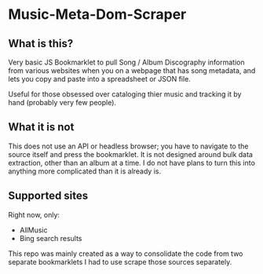 # Music-Meta-Dom-Scraper

## What is this?
Very basic JS Bookmarklet to pull Song / Album Discography information from various websites when you on a webpage that has song metadata, and lets you copy and paste into a spreadsheet or JSON file. 

Useful for those obsessed over cataloging thier music and tracking it by hand (probably very few people).

## What it is not
This does not use an API or headless browser; you have to navigate to the source itself and press the bookmarklet. It is not designed around bulk data extraction, other than an album at a time. I do not have plans to turn this into anything more complicated than it is already is.

## Supported sites
Right now, only:
 - AllMusic
 - Bing search results

This repo was mainly created as a way to consolidate the code from two separate bookmarklets I had to use scrape those sources separately.